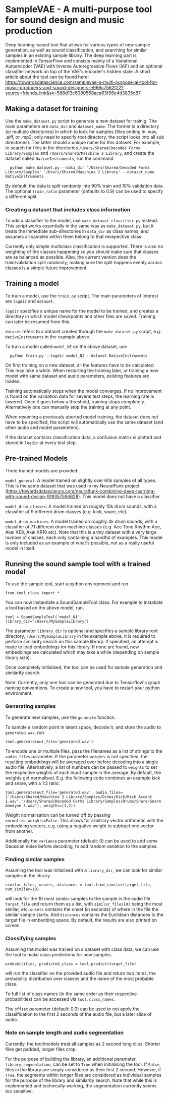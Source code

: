 # SampleVAE - A multi-purpose tool for sound design and music production
Deep learning-based tool that allows for various types of new sample generation, as well as sound classification, and searching for similar samples in an existing sample library. The deep learning part is implemented in TensorFlow and consists mainly of a Variational Autoencoder (VAE) with Inverse Autoregressive Flows (IAF) and an optional classifier network on top of the VAE's encoder's hidden state.
A short article about the tool can be found here: https://towardsdatascience.com/samplevae-a-multi-purpose-ai-tool-for-music-producers-and-sound-designers-e966c7562f22?source=friends_link&sk=588d13c6080568aca63f98e4d3835c87

## Making a dataset for training
Use the `make_dataset.py` script to generate a new dataset for trainig. The main parameters are `data_dir` and `dataset_name`. The former is a directory (or multiple directories) in which to look for samples (files ending in .wav, .aiff, or .mp3; only need to specify root directory, the script looks into all sub directories). The latter should a unique name for this dataset.
For example, to search for files in the directories `/Users/Shared/Decoded Forms Library/Samples` and `/Users/Shared/Maschine 2 Library`, and create the dataset called `NativeInstruments`, run the command

```
  python make_dataset.py --data_dir '/Users/Shared/Decoded Forms Library/Samples' '/Users/Shared/Maschine 2 Library' --dataset_name NativeInstruments
```

By default, the data is split randomly into 90% train and 10% validation data. The optional `train_ratio` parameter (defaults to 0.9) can be used to specify a different split.

### Creating a dataset that includes class information
To add a classifier to the model, use `make_dataset_classifier.py` instead. This script works essentially in the same way as `make_dataset.py`, but it treats the immediate sub-directories in `data_dir` as class names, and assumes all samples within them belong to that resepective class.

Currently only simple multiclass classification is supported. There is also no weighting of the classes happening so you should make sure that classes are as balanced as possible. Also, the current version does the train/validation split randomly; making sure the split happens evenly across classes is a simple future improvement.

## Training a model
To train a model, use the `train.py` script. The main parameters of interest are `logdir` and `dataset`.

`logdir` specifies a unique name for the model to be trained, and creates a directory in which model checkpoints and other files are saved. Training can later be resumed from this.

`dataset` refers to a dataset created through the `make_dataset.py` script, e.g. `NativeInstruments` in the example above.

To train a model called `model_NI` on the above dataset, use

```
  python train.py --logdir model_NI --dataset NativeInstruments
```

On first training on a new dataset, all the features have to be calculated. This may take a while. When restarting the training later, or training a new model with same dataset and audio parameters, existing features are loaded.

Training automatically stops when the model converges. If no improvement is found on the validation data for several test steps, the learning rate is lowered. Once it goes below a threshold, training stops completely.
Alternatively one can manually stop the training at any point.

When resuming a previously aborted model training, the dataset does not have to be specified, the script will automatically use the same dataset (and other audio and model parameters).

If the dataset contains classification data, a confusion matrix is plotted and stored in `logdir` at every test step.

## Pre-trained Models
Three trained models are provided:

`model_general`: A model trained on slightly over 60k samples of all types. This is the same dataset that was used in my NeuralFunk project (https://towardsdatascience.com/neuralfunk-combining-deep-learning-with-sound-design-91935759d628). This model does not have a classifier.

`model_drum_classes`: A model trained on roughly 10k drum sounds, with a classifier of 9 different drum classes (e.g. kick, snare, etc).

`model_drum_machines`: A model trained on roughly 4k drum sounds, with a classifier of 71 different drum machine classes (e.g. Ace Tone Rhythm Ace, Akai XE8, Akai XR10 etc). Note that this is a tiny dataset with a very large number of classes, each only containing a handful of examples. This model is only included as an example of what's possible, not as a really useful model in itself.

## Running the sound sample tool with a trained model
To use the sample tool, start a python environment and run

```
from tool_class import *
```

You can now instantiate a SoundSampleTool class. For example to instatiate a tool based on the above model, run.

```
tool = SoundSampleTool('model_NI', library_dir='/Users/MySampleLibrary')
```

The parameter `library_dir` is optional and specifies a sample library root directory, `/Users/MySampleLibrary` in the example above. It is required to perform similarity search on this sample library. If specified, an attempt is made to load embeddings for this library. If none are found, new embeddings are calculated which may take a while (depending on sample library size).

Once completely initialised, the tool can be used for sample generation and similarity search.

Note: Currently, only one tool can be generated due to Tensorflow's graph naming conventions. To create a new tool, you have to restart your python environment.

### Generating samples
To generate new samples, use the `generate` function.

To sample a random point in latent space, decode it, and store the audio to `generated.wav`, run

```
tool.generate(out_file='generated.wav')
```

To encode one or multiple files, pass the filenames as a list of strings to the `audio_files` parameter. If the parameter `weights` is not specified, the resulting embeddings will be averaged over before decoding into a single audio file. Alternatively, a list of numbers can be passed to `weights` to set the respective weights of each input sample in the average. By default, the weights get normalised. E.g. the following code combines an example kick and snare, with a 1:2 ratio:

```
tool.generate(out_file='generated.wav', audio_files=['/Users/Shared/Maschine 2 Library/Samples/Drums/Kick/Kick Accent 1.wav','/Users/Shared/Decoded Forms Library/Samples/Drums/Snare/Snare Anodyne 3.wav'], weigths=[1,2])
```

Weight normalisation can be turned off by passing `normalize_weights=False`. This allows for arbitrary vector arithmetic with the embedding vectors, e.g. using a negative weight to subtract one vector from another.

Additionally the `variance` parameter (default: 0) can be used to add some Gaussian noise before decoding, to add random variation to the samples.

### Finding similar samples
Assuming the tool was initialised with a `library_dir`, we can look for similar samples in the library.

```
similar_files, onsets, distances = tool.find_similar(target_file, num_similar=10)
```

will look for the 10 most similar samples to the sample in the audio file `target_file` and return them as a list, with `similar_files[0]` being the most similar, etc. `onsets` contains the onset (in seconds) of where in the file the similar sample starts. And `distances` contains the Euclidean distances to the target file in embedding space. By default, the results are also printed on screen.

### Classifying samples
Assuming the model was trained on a dataset with class data, we can use the tool to make class predictions for new samples.

```
probabilities, predicted_class = tool.predict(target_file)
```

will run the classifier on the provided audio file and return two items, the probability distribution over classes and the name of the most probable class.

To full list of class names (in the same order as their respective probabilities) can be accessed via `tool.class_names`.

The `offset` parameter (default: 0.0) can be used to not apply the classification to the first 2 seconds of the audio file, but a later slice of audio.

### Note on sample length and audio segmentation
Currently, the tool/models treat all samples as 2 second long clips. Shorter files get padded, longer files crop.

For the purpose of building the library, an additional parameter, `library_segmentation`, can be set to `True` when initialising the tool. If `False`, files in the library are simply considered as their first 2 second. However, if `True`, the segments within longer files are considered as individual samples for the purpose of the library and similarity search.
Note that while this is implemented and technically working, the segmentation currently seems too sensitive.
